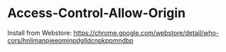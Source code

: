 Access-Control-Allow-Origin
===========================

Install from Webstore: https://chrome.google.com/webstore/detail/who-cors/hnlimanpjeeomjnpdglldcnpkppmndbp
